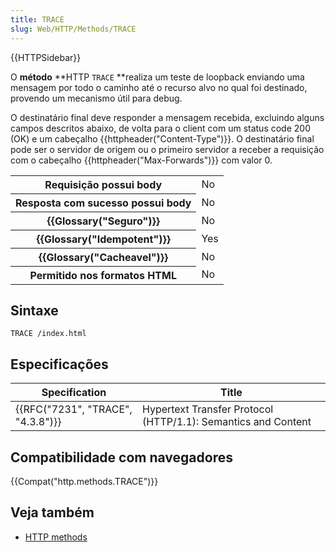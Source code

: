 ```yaml
---
title: TRACE
slug: Web/HTTP/Methods/TRACE
---
```


{{HTTPSidebar}}

O **método** **HTTP `TRACE` **realiza um teste de loopback enviando uma mensagem por todo o caminho até o recurso alvo no qual foi destinado, provendo um mecanismo útil para debug.

O destinatário final deve responder a mensagem recebida, excluindo alguns campos descritos abaixo, de volta para o client com um status code 200 (OK) e um cabeçalho {{httpheader("Content-Type")}}. O destinatário final pode ser o servidor de origem ou o primeiro servidor a receber a requisição com o cabeçalho {{httpheader("Max-Forwards")}} com valor 0.

<table class="properties">
  <tbody>
    <tr>
      <th scope="row">Requisição possui body</th>
      <td>No</td>
    </tr>
    <tr>
      <th scope="row">Resposta com sucesso possui body</th>
      <td>No</td>
    </tr>
    <tr>
      <th scope="row">{{Glossary("Seguro")}}</th>
      <td>No</td>
    </tr>
    <tr>
      <th scope="row">{{Glossary("Idempotent")}}</th>
      <td>Yes</td>
    </tr>
    <tr>
      <th scope="row">{{Glossary("Cacheavel")}}</th>
      <td>No</td>
    </tr>
    <tr>
      <th scope="row">Permitido nos formatos HTML</th>
      <td>No</td>
    </tr>
  </tbody>
</table>

## Sintaxe

```
TRACE /index.html
```

## Especificações

| Specification                                | Title                                                         |
| -------------------------------------------- | ------------------------------------------------------------- |
| {{RFC("7231", "TRACE", "4.3.8")}} | Hypertext Transfer Protocol (HTTP/1.1): Semantics and Content |

## Compatibilidade com navegadores

{{Compat("http.methods.TRACE")}}

## Veja também

- [HTTP methods](/pt-BR/docs/Web/HTTP/Methods)
